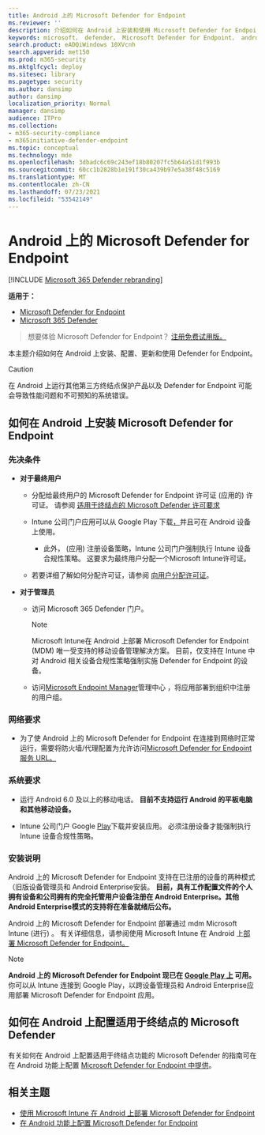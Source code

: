 ```yaml
---
title: Android 上的 Microsoft Defender for Endpoint
ms.reviewer: ''
description: 介绍如何在 Android 上安装和使用 Microsoft Defender for Endpoint
keywords: microsoft， defender， Microsoft Defender for Endpoint， android， 安装， 部署， 卸载， intune
search.product: eADQiWindows 10XVcnh
search.appverid: met150
ms.prod: m365-security
ms.mktglfcycl: deploy
ms.sitesec: library
ms.pagetype: security
ms.author: dansimp
author: dansimp
localization_priority: Normal
manager: dansimp
audience: ITPro
ms.collection:
- m365-security-compliance
- m365initiative-defender-endpoint
ms.topic: conceptual
ms.technology: mde
ms.openlocfilehash: 3dbadc6c69c243ef18b80207fc5b64a51d1f993b
ms.sourcegitcommit: 60cc1b2828b1e191f30ca439b97e5a38f48c5169
ms.translationtype: MT
ms.contentlocale: zh-CN
ms.lasthandoff: 07/23/2021
ms.locfileid: "53542149"
---
```

# <a name="microsoft-defender-for-endpoint-on-android"></a>Android 上的 Microsoft Defender for Endpoint

[!INCLUDE [Microsoft 365 Defender rebranding](../../includes/microsoft-defender.md)]

**适用于：**
- [Microsoft Defender for Endpoint](https://go.microsoft.com/fwlink/p/?linkid=2154037)
- [Microsoft 365 Defender](https://go.microsoft.com/fwlink/?linkid=2118804)

> 想要体验 Microsoft Defender for Endpoint？ [注册免费试用版。](https://www.microsoft.com/microsoft-365/windows/microsoft-defender-atp?ocid=docs-wdatp-exposedapis-abovefoldlink)

本主题介绍如何在 Android 上安装、配置、更新和使用 Defender for Endpoint。

> [!CAUTION]
> 在 Android 上运行其他第三方终结点保护产品以及 Defender for Endpoint 可能会导致性能问题和不可预知的系统错误。


## <a name="how-to-install-microsoft-defender-for-endpoint-on-android"></a>如何在 Android 上安装 Microsoft Defender for Endpoint

### <a name="prerequisites"></a>先决条件

-   **对于最终用户**

    -   分配给最终用户的 Microsoft Defender for Endpoint 许可证 (应用的) 许可证。 请参阅 [适用于终结点的 Microsoft Defender 许可要求](/microsoft-365/security/defender-endpoint/minimum-requirements#licensing-requirements)

    -   Intune 公司门户应用可以从 Google Play 下载[，](https://play.google.com/store/apps/details?id=com.microsoft.windowsintune.companyportal)并且可在 Android 设备上使用。

        -   此外， (应用) 注册设备策略，Intune 公司门户强制执行 Intune 设备合规性策略。 [](/mem/intune/user-help/enroll-device-android-company-portal) 这要求为最终用户分配一个Microsoft Intune许可证。

    -   若要详细了解如何分配许可证，请参阅 [向用户分配许可证](/azure/active-directory/users-groups-roles/licensing-groups-assign)。
        

-   **对于管理员**

    -   访问 Microsoft 365 Defender 门户。

        > [!NOTE]
        > Microsoft Intune在 Android 上部署 Microsoft Defender for Endpoint (MDM) 唯一受支持的移动设备管理解决方案。 目前，仅支持在 Intune 中对 Android 相关设备合规性策略强制实施 Defender for Endpoint 的设备。 

    -   访问[Microsoft Endpoint Manager](https://go.microsoft.com/fwlink/?linkid=2109431)管理中心 ，将应用部署到组织中注册的用户组。
        
### <a name="network-requirements"></a>网络要求

- 为了使 Android 上的 Microsoft Defender for Endpoint 在连接到网络时正常运行，需要将防火墙/代理配置为允许访问[Microsoft Defender for Endpoint 服务 URL。](configure-proxy-internet.md#enable-access-to-microsoft-defender-for-endpoint-service-urls-in-the-proxy-server)

### <a name="system-requirements"></a>系统要求

-   运行 Android 6.0 及以上的移动电话。 **目前不支持运行 Android 的平板电脑和其他移动设备。** 

-   Intune 公司门户 Google [Play](https://play.google.com/store/apps/details?id=com.microsoft.windowsintune.companyportal)下载并安装应用。 必须注册设备才能强制执行 Intune 设备合规性策略。

### <a name="installation-instructions"></a>安装说明

Android 上的 Microsoft Defender for Endpoint 支持在已注册的设备的两种模式（旧版设备管理员和 Android Enterprise安装。
**目前，具有工作配置文件的个人拥有设备和公司拥有的完全托管用户设备注册在 Android Enterprise。其他 Android Enterprise模式的支持将在准备就绪后公布。**

Android 上的 Microsoft Defender for Endpoint 部署通过 mdm Microsoft Intune (进行) 。
有关详细信息，请参阅使用 Microsoft Intune 在 Android 上[部署 Microsoft Defender for Endpoint。](android-intune.md)


> [!NOTE]
> **Android 上的 Microsoft Defender for Endpoint 现已在 [Google Play 上](https://play.google.com/store/apps/details?id=com.microsoft.scmx) 可用。** <br> 你可以从 Intune 连接到 Google Play，以跨设备管理员和 Android Enterprise应用部署 Microsoft Defender for Endpoint 应用。 

## <a name="how-to-configure-microsoft-defender-for-endpoint-on-android"></a>如何在 Android 上配置适用于终结点的 Microsoft Defender

有关如何在 Android 上配置适用于终结点功能的 Microsoft Defender 的指南可在在 Android 功能上配置 [Microsoft Defender for Endpoint 中提供](android-configure.md)。



## <a name="related-topics"></a>相关主题
- [使用 Microsoft Intune 在 Android 上部署 Microsoft Defender for Endpoint](android-intune.md)
- [在 Android 功能上配置 Microsoft Defender for Endpoint](android-configure.md)

